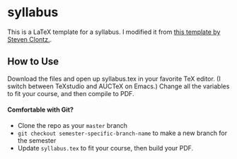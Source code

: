 # syllabus

This is a LaTeX template for a syllabus. I modified it from [this template by Steven Clontz.](https://github.com/StevenClontz/syllabus/archive/master.zip).

## How to Use

Download the files and open up syllabus.tex in your favorite TeX editor. (I switch between TeXstudio and AUCTeX on Emacs.) Change all the variables to fit your course, and then compile to PDF.

#### Comfortable with Git?

* Clone the repo as your `master` branch
* `git checkout semester-specific-branch-name` to make a new branch for
  the semester
* Update `syllabus.tex` to fit your course, then build your PDF.

